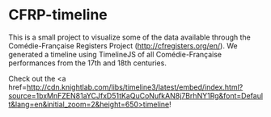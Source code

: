 # CFRP-timeline

This is a small project to visualize some of the data available through the Comédie-Française Registers Project (http://cfregisters.org/en/). We generated a timeline using TimelineJS of all Comédie-Française performances from the 17th and 18th centuries.

Check out the <a href=http://cdn.knightlab.com/libs/timeline3/latest/embed/index.html?source=1bxMnFZEN81aYCJfxD51tKaQuCoNufkAN8j7BrhNY1Rg&font=Default&lang=en&initial_zoom=2&height=650>timeline</a>!
